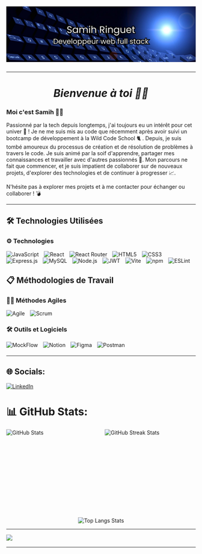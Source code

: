 #  ![cover](https://github.com/samihringuet/samihringuet/blob/main/bannersam.png)

---


<div align="center">
  <h1><strong><em> Bienvenue à toi 🧙‍♂️</em></strong></h1>
</div>


### Moi c'est Samih  🐱‍👤



Passionné par la tech depuis longtemps, j'ai toujours eu un intérêt pour cet univer 💾 ! Je ne me suis mis au code que récemment après avoir suivi un bootcamp de développement à la Wild Code School 🐈 .
Depuis, je suis tombé amoureux du processus de création et de résolution de problèmes à travers le code. Je suis animé par la soif d'apprendre, partager mes connaissances et travailler avec d'autres passionnés 🚀. Mon parcours ne fait que commencer, et je suis impatient de collaborer sur de nouveaux projets, d'explorer des technologies et de continuer à progresser 📈.

N'hésite pas à explorer mes projets et à me contacter pour échanger ou collaborer ! 💣

___

## 🛠️ Technologies Utilisées

### ⚙️ Technologies

<p align="left" style="margin-bottom: 20px;">
  <img src="https://img.shields.io/badge/JavaScript-F7DF1E?style=for-the-badge&logo=javascript&logoColor=black" alt="JavaScript" width="100" height="35" style="margin-right: 10px;"/>
  <img src="https://img.shields.io/badge/React-20232A?style=for-the-badge&logo=react&logoColor=61DAFB" alt="React" width="100" height="35" style="margin-right: 10px;"/>
  <img src="https://img.shields.io/badge/React_Router-CA4245?style=for-the-badge&logo=react-router&logoColor=white" alt="React Router" width="100" height="35" style="margin-right: 10px;"/>
  <img src="https://img.shields.io/badge/HTML5-E34F26?style=for-the-badge&logo=html5&logoColor=white" alt="HTML5" width="100" height="35" style="margin-right: 10px;"/>
  <img src="https://img.shields.io/badge/CSS3-1572B6?style=for-the-badge&logo=css3&logoColor=white" alt="CSS3" width="100" height="35" style="margin-right: 10px;"/>
  <img src="https://img.shields.io/badge/Express.js-404D59?style=for-the-badge" alt="Express.js" width="100" height="35" style="margin-right: 10px;"/>
  <img src="https://img.shields.io/badge/MySQL-4479A1?style=for-the-badge&logo=mysql&logoColor=white" alt="MySQL" width="100" height="35" style="margin-right: 10px;"/>
  <img src="https://img.shields.io/badge/Node.js-43853D?style=for-the-badge&logo=node.js&logoColor=white" alt="Node.js" width="100" height="35" style="margin-right: 10px;"/>
  <img src="https://img.shields.io/badge/JWT-000000?style=for-the-badge&logo=json-web-tokens&logoColor=white" alt="JWT" width="100" height="35" style="margin-right: 10px;"/>
  <img src="https://img.shields.io/badge/Vite-646CFF?style=for-the-badge&logo=vite&logoColor=white" alt="Vite" width="100" height="35" style="margin-right: 10px;"/>
  <img src="https://img.shields.io/badge/npm-CB3837?style=for-the-badge&logo=npm&logoColor=white" alt="npm" width="100" height="35" style="margin-right: 10px;"/>
  <img src="https://img.shields.io/badge/ESLint-4B32C3?style=for-the-badge&logo=eslint&logoColor=white" alt="ESLint" width="100" height="35" style="margin-right: 10px;"/>
</p>



## 📋 Méthodologies de Travail


### 🧑‍💻 Méthodes Agiles

<p align="left" style="margin-bottom: 20px;">
  <img src="https://img.shields.io/badge/Agile-48C774?style=for-the-badge&logo=agile&logoColor=white" alt="Agile" width="100" height="35" style="margin-right: 10px;"/>
  <img src="https://img.shields.io/badge/Scrum-6DB33F?style=for-the-badge&logo=scrum&logoColor=white" alt="Scrum" width="100" height="35" style="margin-right: 10px;"/>
</p>


### 🛠️ Outils et Logiciels

<p align="left" style="margin-bottom: 20px;">
  <img src="https://img.shields.io/badge/MockFlow-FFD700?style=for-the-badge&logo=mockflow&logoColor=black" alt="MockFlow" width="100" height="35" style="margin-right: 10px;"/>
  <img src="https://img.shields.io/badge/Notion-000000?style=for-the-badge&logo=notion&logoColor=white" alt="Notion" width="100" height="35" style="margin-right: 10px;"/>
  <img src="https://img.shields.io/badge/Figma-F24E1E?style=for-the-badge&logo=figma&logoColor=white" alt="Figma" width="100" height="35" style="margin-right: 10px;"/>
  <img src="https://img.shields.io/badge/Postman-FF6C37?style=for-the-badge&logo=postman&logoColor=white" alt="Postman" width="100" height="35" style="margin-right: 10px;"/>
</p>

___

## 🌐 Socials:
[![LinkedIn](https://img.shields.io/badge/LinkedIn-%230077B5.svg?logo=linkedin&logoColor=white)](https://linkedin.com/in/samih-ringuet) 

# 📊 GitHub Stats:

<div style="display: flex; justify-content: space-between; flex-wrap: wrap;">
  <img src="https://github-readme-stats.vercel.app/api?username=samihringuet&theme=dark&hide_border=false&include_all_commits=true&count_private=true" alt="GitHub Stats" style="width: 48%; height: 220px;"/>
  <img src="https://github-readme-streak-stats.herokuapp.com/?user=samihringuet&theme=dark&hide_border=false" alt="GitHub Streak Stats" style="width: 48%; height: 220px;"/>
</div>

<p align="center">
  <img src="https://github-readme-stats.vercel.app/api/top-langs/?username=samihringuet&theme=dark&hide_border=false&include_all_commits=true&count_private=true&layout=compact" alt="Top Langs Stats" width="60%"/>
</p>

---

[![](https://visitcount.itsvg.in/api?id=samihringuet&icon=0&color=0)](https://visitcount.itsvg.in)






___


<!-- Proudly created with GPRM ( https://gprm.itsvg.in ) -->



